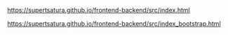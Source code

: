 https://supertsatura.github.io/frontend-backend/src/index.html


https://supertsatura.github.io/frontend-backend/src/index_bootstrap.html
